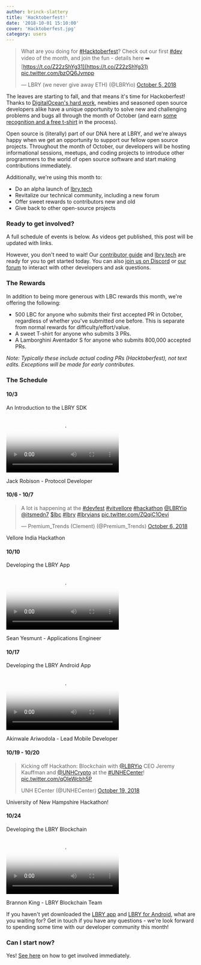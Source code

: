 ```yaml
---
author: brinck-slattery
title: 'Hacktoberfest!'
date: '2018-10-01 15:10:00'
cover: 'Hacktoberfest.jpg'
category: users
---
```


> What are you doing for [#Hacktoberfest](https://twitter.com/hashtag/Hacktoberfest)? Check out our first [#dev](https://twitter.com/hashtag/dev) video of the month, and join the fun - details here ➡️ [https://t.co/Z22zShYg31](https://t.co/Z22zShYg31) [pic.twitter.com/bzOQ6Jvmpp](https://t.co/bzOQ6Jvmpp)
>
> — LBRY (we never give away ETH) (@LBRYio) [October 5, 2018](https://twitter.com/LBRYio/status/1048247988949319681)

The leaves are starting to fall, and that means it's time for Hackoberfest! Thanks to [DigitalOcean's hard work](https://hacktoberfest.digitalocean.com), newbies and seasoned open source developers alike have a unique opportunity to solve new and challenging problems and bugs all through the month of October (and earn [some recognition and a free t-shirt](https://hacktoberfest.digitalocean.com/details) in the process).

Open source is (literally) part of our DNA here at LBRY, and we're always happy when we get an opportunity to support our fellow open source projects. Throughout the month of October, our developers will be hosting informational sessions, meetups, and coding projects to introduce other programmers to the world of open source software and start making contributions immediately.

Additionally, we're using this month to:
* Do an alpha launch of [lbry.tech](https://lbry.tech)
* Revitalize our technical community, including a new forum
* Offer sweet rewards to contributors new and old
* Give back to other open-source projects

### <a name="getinvolved"></a> Ready to get involved?

A full schedule of events is below. As videos get published, this post will be updated with links.

However, you don't need to wait! Our [contributor guide](https://lbry.tech/contribute) and [lbry.tech](https://lbry.tech) are ready for you to get started today. You can also [join us on Discord](https://chat.lbry.io) or [our forum](https://discourse.lbry.io) to interact with other developers and ask questions.

### The Rewards

In addition to being more generous with LBC rewards this month, we're offering the following:
* 500 LBC for anyone who submits their first accepted PR in October, regardless of whether you've submitted one before. This is separate from normal rewards for difficulty/effort/value.
* A sweet T-shirt for anyone who submits 3 PRs.
* A Lamborghini Aventador S for anyone who submits 800,000 accepted PRs.

*Note: Typically these include actual coding PRs (Hacktoberfest), not text edits. Exceptions will be made for early contributes.*

### The Schedule

#### 10/3
An Introduction to the LBRY SDK

<video controls poster="https://spee.ch/2018-10-04-17-13-54-017046806.png" src="https://spee.ch/967f99344308f1e90f0620d91b6c93e4dfb240e0/lbrynet-dev-setup.mp4"></video>

Jack Robison - Protocol Developer

#### 10/6 - 10/7

> A lot is happening at the [#devfest](https://twitter.com/hashtag/devfest) [#vitvellore](https://twitter.com/hashtag/vitvellore) [#hackathon](https://twitter.com/hashtag/hackathon) [@LBRYio](https://twitter.com/LBRYio) [@itsmedn7](https://twitter.com/itsmedn7) [$lbc](https://twitter.com/search?q=%24lbc) [#lbry](https://twitter.com/hashtag/lbry) [#lbryians](https://twitter.com/hashtag/lbryians) [pic.twitter.com/ZQqiC1Oevi](https://t.co/ZQqiC1Oevi)
>
> — Premium_Trends (Clement) (@Premium_Trends) [October 6, 2018](https://twitter.com/Premium_Trends/status/1048573008124698629)

Vellore India Hackathon

#### 10/10
Developing the LBRY App

<video controls poster="https://spee.ch/0eb2871ab94eff326092a09d3cef3d92a8a17328/LekYu2Oh72ZapeHJVtWJ4xVx.png" src="https://spee.ch/7da73fc508ffc4ff8b2711e3c3950110430b0c5f/LBRYAppDesign.mp4"></video>

Sean Yesmunt - Applications Engineer

#### 10/17
Developing the LBRY Android App

<video controls poster="https://spee.ch/8f79b13ba112d89ebbd6bea640b30de69bae5b2d/lsRtwuHp7i7ZzYwAx3lpj1nP.png" src="https://spee.ch/e781060bc708247f07afebc02d5f75cfba8e2c4b/video-2018-10-15053403.mp4"></video>

Akinwale Ariwodola - Lead Mobile Developer

#### 10/19 - 10/20

> Kicking off Hackathon: Blockchain with [@LBRYio](https://twitter.com/LBRYio) CEO Jeremy Kauffman and [@UNHCrypto](https://twitter.com/UNHCrypto) at the [#UNHECenter](https://twitter.com/hashtag/UNHECenter)! [pic.twitter.com/qOIeWcbh5P](https://t.co/qOIeWcbh5P)
>
> UNH ECenter (@UNHECenter) [October 19, 2018](https://twitter.com/UNHECenter/status/1053395944279027717)

University of New Hampshire Hackathon!

#### 10/24
Developing the LBRY Blockchain

<video controls poster="https://spee.ch/bb19de2e4d52699541f59b5a0c9f8284c65859cd/Un9H5xmnkKDDjk7yFYZ04Uv7.png" src="https://spee.ch/5803b66dca7707584b36fe6b644f278fc39d1adf/intro-to-LBRYcrd.mp4"></video>

Brannon King - LBRY Blockchain Team

If you haven't yet downloaded the [LBRY app](https://lbry.io/get) and [LBRY for Android](https://play.google.com/store/apps/details?id=io.lbry.browser&ah=IM6eaiKc3weXB9nBHq2zxUrx8F8), what are you waiting for? Get in touch if you have any questions - we're look forward to spending some time with our developer community this month!

### Can I start now?

Yes! [See here](#getinvolved) on how to get involved immediately.
